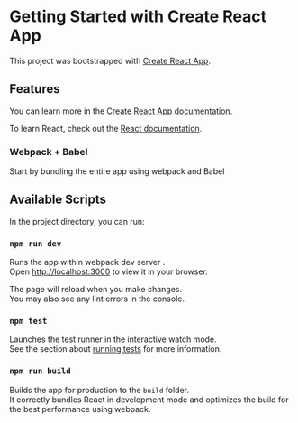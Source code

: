 # Getting Started with Create React App

This project was bootstrapped with [Create React App](https://github.com/facebook/create-react-app).



## Features

You can learn more in the [Create React App documentation](https://facebook.github.io/create-react-app/docs/getting-started).

To learn React, check out the [React documentation](https://reactjs.org/).

### Webpack + Babel

Start by bundling the entire app using webpack and Babel


## Available Scripts

In the project directory, you can run:

### `npm run dev`

Runs the app within webpack dev server .\
Open [http://localhost:3000](http://localhost:3000) to view it in your browser.

The page will reload when you make changes.\
You may also see any lint errors in the console.

### `npm test`

Launches the test runner in the interactive watch mode.\
See the section about [running tests](https://facebook.github.io/create-react-app/docs/running-tests) for more information.

### `npm run build`

Builds the app for production to the `build` folder.\
It correctly bundles React in development mode and optimizes the build for the best performance using webpack.


